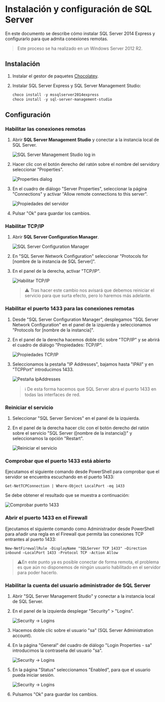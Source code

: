 # Instalación y configuración de SQL Server

En este documento se describe cómo instalar SQL Server 2014 Express y configurarlo para que admita conexiones remotas.

> Este proceso se ha realizado en un Windows Server 2012 R2.

## Instalación

1. Instalar el gestor de paquetes [Chocolatey](https://chocolatey.org/docs/installation).

2. Instalar SQL Server Express y SQL Server Management Studio:

   ```powershell
   choco install -y mssqlserver2014express 
   choco install -y sql-server-management-studio
   ```

## Configuración

### Habilitar las conexiones remotas

1. Abrir **SQL Server Management Studio** y conectar a la instancia local de SQL Server.

   ![SQL Server Management Studio log in](images/instalacion-y-configuracion-sqlserver-01.png)

2. Hacer clic con el botón derecho del ratón sobre el nombre del servidory seleccionar "Properties".

   ![Properties dialog](images/instalacion-y-configuracion-sqlserver-02.png)

3. En el cuadro de diálogo "Server Properties", seleccionar la página "Connections" y activar "Allow remote connections to this server".

   ![Propiedades del servidor](images/instalacion-y-configuracion-sqlserver-03.png)

4. Pulsar "Ok" para guardar los cambios.

### Habilitar TCP/IP

1. Abrir **SQL Server Configuration Manager**.

   ![SQL Server Configuration Manager](images/instalacion-y-configuracion-sqlserver-04.png)

2. En "SQL Server Network Configuration" seleccionar "Protocols for [nombre de la instancia de SQL Server]".

3. En el panel de la derecha, activar "TCP/IP".

   ![Habilitar TCP/IP](images/instalacion-y-configuracion-sqlserver-05.png)
   
   > :warning: Tras hacer este cambio nos avisará que debemos reiniciar el servicio para que surta efecto, pero lo haremos más adelante.

### Habilitar el puerto 1433 para las conexiones remotas

1. Desde "SQL Server Configuration Manager", desplegamos "SQL Server Network Configuration" en el panel de la izquierda y seleccionamos "Protocols for [nombre de la instancia]".

2. En el panel de la derecha hacemos doble clic sobre "TCP/IP" y se abrirá el cuadro de diálogo "Propiedades: TCP/IP".

   ![Propiedades TCP/IP](images/instalacion-y-configuracion-sqlserver-06.png)

3. Seleccionamos la pestaña "IP Addresses", bajamos hasta "IPAll" y en "TCPPort" introducimos 1433.

   ![Pestaña IpAddresses](images/instalacion-y-configuracion-sqlserver-07.png)
   
   > :information_source: De esta forma hacemos que SQL Server abra el puerto 1433 en todas las interfaces de red.

### Reiniciar el servicio

1. Seleccionar "SQL Server Services" en el panel de la izquierda.

2. En el panel de la derecha hacer clic con el botón derecho del ratón sobre el servicio "SQL Server ([nombre de la instancia])" y seleccionamos la opción "Restart".

   ![Reiniciar el servicio](images/instalacion-y-configuracion-sqlserver-08.png)

### Comprobar que el puerto 1433 está abierto

Ejecutamos el siguiente comando desde PowerShell para comprobar que el servidor se encuentra escuchando en el puerto 1433:

```power
Get-NetTCPConnection | Where-Object LocalPort -eq 1433
```
Se debe obtener el resultado que se muestra a continuación:

![Comprobar puerto 1433](images/instalacion-y-configuracion-sqlserver-09.png)

### Abrir el puerto 1433 en el Firewall

Ejecutamos el siguiente comando como Administrador desde PowerShell para añadir una regla en el Firewall que permita las conexiones TCP entrantes al puerto 1433:

```power
New-NetFirewallRule -DisplayName "SQLServer TCP 1433" –Direction inbound –LocalPort 1433 -Protocol TCP -Action Allow
```

>  :warning:En este punto ya es posible conectar de forma remota, el problema es que aún no disponemos de ningún usuario habilitado en el servidor para poder hacerlo.

### Habilitar la cuenta del usuario administrador de SQL Server

1. Abrir "SQL Server Management Studio" y conectar a la instancia local de SQL Server.

2. En el panel de la izquierda desplegar "Security" > "Logins".

   ![Security -> Logins](images/instalacion-y-configuracion-sqlserver-10.png)
   
3. Hacemos doble clic sobre el usuario "sa" (SQL Server Administration account).

4. En la página "General" del cuadro de diálogo "Login Properties - sa" introducimos la contraseña del usuario "sa".

   ![Security -> Logins](images/instalacion-y-configuracion-sqlserver-11.png)

5. En la página "Status" seleccionamos "Enabled", para que el usuario pueda iniciar sesión.

   ![Security -> Logins](images/instalacion-y-configuracion-sqlserver-12.png)
   
6. Pulsamos "Ok" para guardar los cambios.